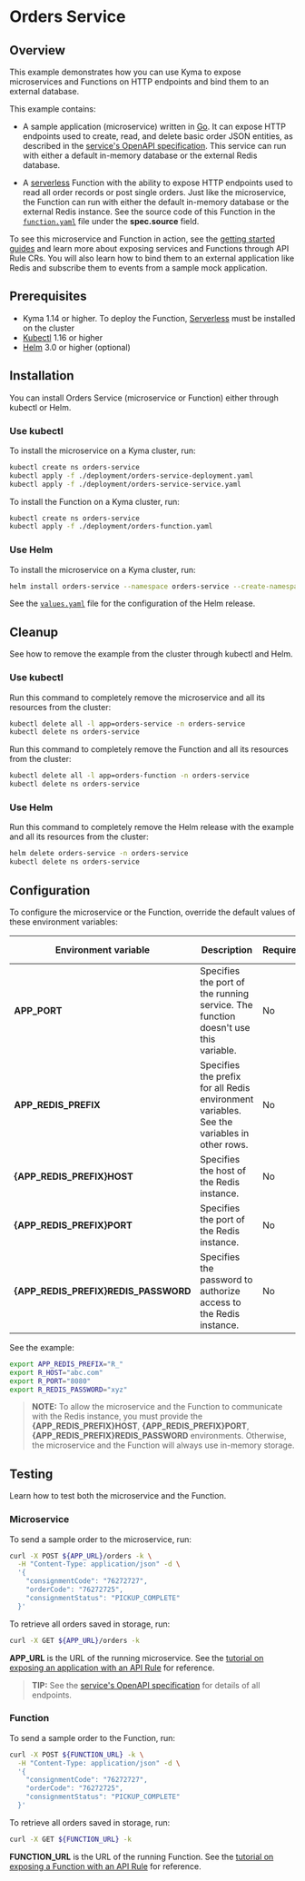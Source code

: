 # Orders Service

## Overview

This example demonstrates how you can use Kyma to expose microservices and Functions on HTTP endpoints and bind them to an external database.

This example contains:

- A sample application (microservice) written in [Go](http://golang.org). It can expose HTTP endpoints used to create, read, and delete basic order JSON entities, as described in the [service's OpenAPI specification](docs/openapi.yaml). This service can run with either a default in-memory database or the external Redis database.

- A [serverless](https://kyma-project.io/docs/components/serverless/) Function with the ability to expose HTTP endpoints used to read all order records or post single orders. Just like the microservice, the Function can run with either the default in-memory database or the external Redis instance. See the source code of this Function in the [`function.yaml`](./deployment/function.yaml) file under the **spec.source** field.

To see this microservice and Function in action, see the [getting started guides](https://kyma-project.io/docs/root/getting-started/) and learn more about exposing services and Functions through API Rule CRs. You will also learn how to bind them to an external application like Redis and subscribe them to events from a sample mock application.

## Prerequisites

- Kyma 1.14 or higher. To deploy the Function, [Serverless](https://kyma-project.io/docs/components/serverless/) must be installed on the cluster
- [Kubectl](https://kubernetes.io/docs/reference/kubectl/kubectl/) 1.16 or higher
- [Helm](https://helm.sh/) 3.0 or higher (optional)

## Installation

You can install Orders Service (microservice or Function) either through kubectl or Helm.

### Use kubectl

To install the microservice on a Kyma cluster, run:

```bash
kubectl create ns orders-service
kubectl apply -f ./deployment/orders-service-deployment.yaml
kubectl apply -f ./deployment/orders-service-service.yaml
```

To install the Function on a Kyma cluster, run:

```bash
kubectl create ns orders-service
kubectl apply -f ./deployment/orders-function.yaml
```

### Use Helm

To install the microservice on a Kyma cluster, run:

```bash
helm install orders-service --namespace orders-service --create-namespace --timeout 60s --wait ./chart
```

See the [`values.yaml`](./chart/values.yaml) file for the configuration of the Helm release.

## Cleanup

See how to remove the example from the cluster through kubectl and Helm.

### Use kubectl

Run this command to completely remove the microservice and all its resources from the cluster:

```bash
kubectl delete all -l app=orders-service -n orders-service
kubectl delete ns orders-service
```

Run this command to completely remove the Function and all its resources from the cluster:

```bash
kubectl delete all -l app=orders-function -n orders-service
kubectl delete ns orders-service
```

### Use Helm

Run this command to completely remove the Helm release with the example and all its resources from the cluster:

```bash
helm delete orders-service -n orders-service
kubectl delete ns orders-service
```

## Configuration

To configure the microservice or the Function, override the default values of these environment variables:

| Environment variable | Description                                                                   | Required   | Default value |
| ---------------------- | ----------------------------------------------------------------------------- | ------ | ------------- |
| **APP_PORT**       | Specifies the port of the running service. The function doesn't use this variable. | No | `8080`           |
| **APP_REDIS_PREFIX**       | Specifies the prefix for all Redis environment variables. See the variables in other rows. | No | `REDIS_`           |
| **{APP_REDIS_PREFIX}HOST**       | Specifies the host of the Redis instance.                       | No | `nil`            |
| **{APP_REDIS_PREFIX}PORT**       | Specifies the port of the Redis instance.                       | No | `nil`            |
| **{APP_REDIS_PREFIX}REDIS_PASSWORD**       | Specifies the password to authorize access to the Redis instance.                       | No | `nil`            |

See the example:

```bash
export APP_REDIS_PREFIX="R_"
export R_HOST="abc.com"
export R_PORT="8080"
export R_REDIS_PASSWORD="xyz"
```

> **NOTE:** To allow the microservice and the Function to communicate with the Redis instance, you must provide the **{APP_REDIS_PREFIX}HOST**, **{APP_REDIS_PREFIX}PORT**, **{APP_REDIS_PREFIX}REDIS_PASSWORD** environments. Otherwise, the microservice and the Function will always use in-memory storage.

## Testing

Learn how to test both the microservice and the Function.

### Microservice

To send a sample order to the microservice, run:

```bash
curl -X POST ${APP_URL}/orders -k \
  -H "Content-Type: application/json" -d \
  '{
    "consignmentCode": "76272727",
    "orderCode": "76272725",
    "consignmentStatus": "PICKUP_COMPLETE"
  }'
```

To retrieve all orders saved in storage, run:

```bash
curl -X GET ${APP_URL}/orders -k
```

**APP_URL** is the URL of the running microservice. See the [tutorial on exposing an application with an API Rule](https://kyma-project.io/docs/kyma/latest/03-tutorials/00-api-exposure/apix-03-expose-and-secure-service/) for reference.


> **TIP:** See the [service's OpenAPI specification](docs/openapi.yaml) for details of all endpoints.

### Function

To send a sample order to the Function, run:

```bash
curl -X POST ${FUNCTION_URL} -k \
  -H "Content-Type: application/json" -d \
  '{
    "consignmentCode": "76272727",
    "orderCode": "76272725",
    "consignmentStatus": "PICKUP_COMPLETE"
  }'
```

To retrieve all orders saved in storage, run:

```bash
curl -X GET ${FUNCTION_URL} -k
```

**FUNCTION_URL** is the URL of the running Function. See the [tutorial on exposing a Function with an API Rule](https://kyma-project.io/docs/components/serverless/#tutorials-expose-a-function-with-an-api-rule) for reference.
